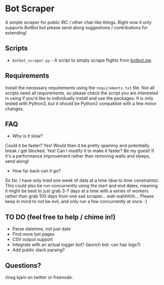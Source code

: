 Bot Scraper
=========================

A simple scraper for public IRC / other chat-like things. Right now it only supports BotBot but please send along suggestions / contributions for extending!

Scripts
--------

 * `botbot_scraper.py` - A script to simply scrape flights from [botbot.me](http://botbot.me)

Requirements
------------

Install the necessary requirements using the `requirements.txt` file. Not all scripts need all requirements, so please check the script you are interested in using if you'd like to individually install and use the packages. It is only tested with Python3, but it should be Python2 compatible with a few minor changes.


FAQ
-------

- Why is it slow?

Could it be faster? Yes! Would then it be pretty spammy and potentially break / get blocked. Yes! Can I modify it to make it faster? Be my guest! If it's a performance improvement rather than removing waits and sleeps, send along!

- How far back can it go?

So far, I have only tried one week of data at a time (due to time constraints). This could also be run concurrently using the start and end dates, meaning it might be best to just grab 3-7 days at a time with a series of workers rather than grab 100 days from one sad scraper... wah wahhhhh... Please keep in mind to not be evil, and only run a few concurrently at once. :)


TO DO (feel free to help / chime in!)
-----
 * Parse datetime, not just date
 * Find more bot pages
 * CSV output support
 * Integrate with an actual logger bot? (launch bot: can haz logs?)
 * Add public slack parsing? 

Questions?
----------
/msg kjam on twitter or freenode.

